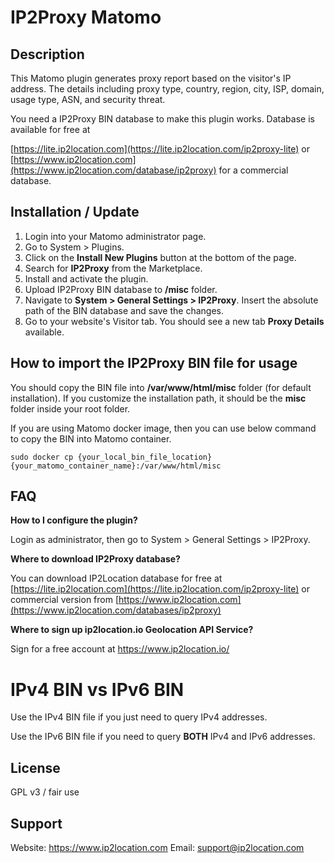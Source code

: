 # IP2Proxy Matomo

## Description

This Matomo plugin generates proxy report based on the visitor's IP address. The details including proxy type, country, region, city, ISP, domain, usage type, ASN, and security threat.

You need a IP2Proxy BIN database to make this plugin works. Database is available for free at

[https://lite.ip2location.com](https://lite.ip2location.com/ip2proxy-lite) or [https://www.ip2location.com](https://www.ip2location.com/database/ip2proxy) for a commercial database.



## Installation / Update

1. Login into your Matomo administrator page.
2. Go to System > Plugins.
3. Click on the **Install New Plugins** button at the bottom of the page.
4. Search for **IP2Proxy** from the Marketplace.
5. Install and activate the plugin.
6. Upload IP2Proxy BIN database to **/misc** folder. 
7. Navigate to **System >  General Settings > IP2Proxy**. Insert the absolute path of the BIN database and save the changes.
8. Go to your website's Visitor tab. You should see a new tab **Proxy Details** available.

   

## How to import the IP2Proxy BIN file for usage
You should copy the BIN file into **/var/www/html/misc** folder (for default installation). If you customize the installation path, it should be the **misc** folder inside your root folder.

If you are using Matomo docker image, then you can use below command to copy the BIN into Matomo container.
```
sudo docker cp {your_local_bin_file_location} {your_matomo_container_name}:/var/www/html/misc
```

## FAQ

__How to I configure the plugin?__

Login as administrator, then go to System > General Settings > IP2Proxy.



__Where to download IP2Proxy database?__

You can download IP2Location database for free at [https://lite.ip2location.com](https://lite.ip2location.com/ip2proxy-lite) or commercial version from [https://www.ip2location.com](https://www.ip2location.com/databases/ip2proxy)

**Where to sign up ip2location.io Geolocation API Service?**

Sign for a free account at https://www.ip2location.io/



IPv4 BIN vs IPv6 BIN
====================

Use the IPv4 BIN file if you just need to query IPv4 addresses.

Use the IPv6 BIN file if you need to query **BOTH** IPv4 and IPv6 addresses.



## License

GPL v3 / fair use



## Support
Website: https://www.ip2location.com
Email: support@ip2location.com